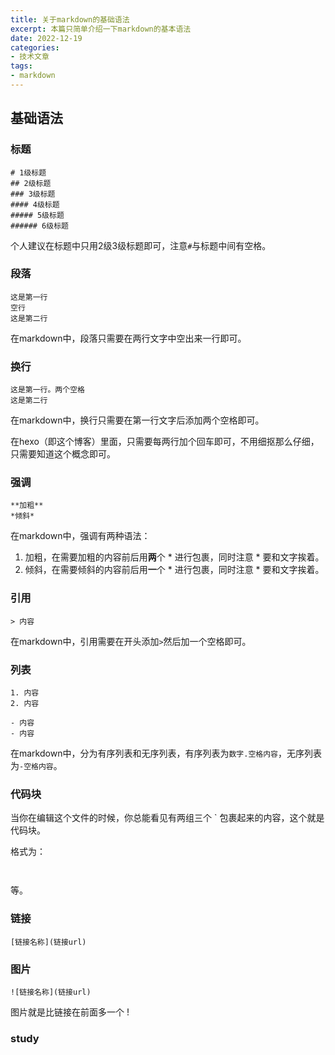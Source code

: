 ```yaml
---
title: 关于markdown的基础语法
excerpt: 本篇只简单介绍一下markdown的基本语法
date: 2022-12-19
categories:
- 技术文章
tags:
- markdown
---
```


## 基础语法

### 标题
```
# 1级标题
## 2级标题
### 3级标题
#### 4级标题
##### 5级标题
###### 6级标题
```

个人建议在标题中只用2级3级标题即可，注意`#`与标题中间有空格。

### 段落
```
这是第一行
空行
这是第二行
```
在markdown中，段落只需要在两行文字中空出来一行即可。

### 换行
```
这是第一行。两个空格
这是第二行
```

在markdown中，换行只需要在第一行文字后添加两个空格即可。

在hexo（即这个博客）里面，只需要每两行加个回车即可，不用细抠那么仔细，只需要知道这个概念即可。

### 强调
```
**加粗**
*倾斜*
```

在markdown中，强调有两种语法：
1. 加粗，在需要加粗的内容前后用**两**个 * 进行包裹，同时注意 * 要和文字挨着。
2. 倾斜，在需要倾斜的内容前后用**一**个 * 进行包裹，同时注意 * 要和文字挨着。

### 引用
```
> 内容
```

在markdown中，引用需要在开头添加`>`然后加一个空格即可。

### 列表
```
1. 内容
2. 内容

- 内容
- 内容
```

在markdown中，分为有序列表和无序列表，有序列表为`数字.空格内容`，无序列表为`-空格内容`。

### 代码块
当你在编辑这个文件的时候，你总能看见有两组三个 ` 包裹起来的内容，这个就是代码块。

格式为：
```html
```


```javascript
```

等。

### 链接
```
[链接名称](链接url)
```

### 图片
```
![链接名称](链接url)
```

图片就是比链接在前面多一个 ! 


### study

















